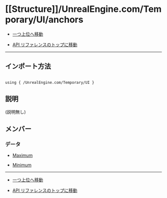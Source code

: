 # [[Structure]]/UnrealEngine.com/Temporary/UI/anchors

- [一つ上位へ移動](../main.md)

- [API リファレンスのトップに移動](/main.md)

---

## インポート方法

```verse

using { /UnrealEngine.com/Temporary/UI }

```

## 説明

(説明無し)

## メンバー

### データ

- [Maximum](./D_Maximum/main.md)

- [Minimum](./D_Minimum/main.md)

---

- [一つ上位へ移動](../main.md)

- [API リファレンスのトップに移動](/main.md)
